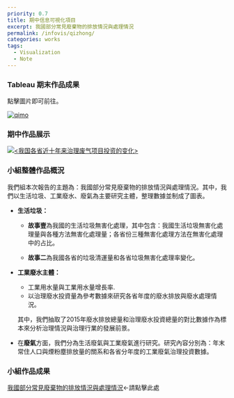 ```yaml
---
priority: 0.7
title: 期中信息可視化項目
excerpt: 我國部分常見廢棄物的排放情況與處理情況
permalink: /infovis/qizhong/
categories: works
tags:
  - Visualization
  - Note
---
```



### Tableau 期末作品成果
點擊圖片即可前往。

[![qimo](http://image.135editor.com/files/users/126/1261920/201801/pSSNGbrA_mXpX.png)](https://kayuiii.github.io/infovis/hotpot/)

### 期中作品展示
<div class='tableauPlaceholder' id='viz1515314098609' style='position: relative'>
<noscript>
  <a href='#'>
    <img alt='&lt;我国各省近十年来治理废气项目投资的变化&gt;'src='https:&#47;&#47;public.tableau.com&#47;static&#47;images&#47;_1&#47;_18382&#47;1_1&#47;1_rss.png' style='border: none' />
  </a>
</noscript>
<object class='tableauViz'  style='display:none;'>
  <param name='host_url' value='https%3A%2F%2Fpublic.tableau.com%2F' />
  <param name='embed_code_version' value='3' />
  <param name='site_root' value='' />
  <param name='name' value='_18382&#47;1_1' />
  <param name='tabs' value='no' />
  <param name='toolbar' value='yes' />
  <param name='static_image' value='https:&#47;&#47;public.tableau.com&#47;static&#47;images&#47;_1&#47;_18382&#47;1_1&#47;1.png' />
  <param name='animate_transition' value='yes' />
  <param name='display_static_image' value='yes' />
  <param name='display_spinner' value='yes' />
  <param name='display_overlay' value='yes' />
  <param name='display_count' value='yes' />
  <param name='filter' value='publish=yes' />
</object>
</div>
<script type='text/javascript'>
  var divElement = document.getElementById('viz1515314098609');
  var vizElement = divElement.getElementsByTagName('object')[0];
  vizElement.style.width='1016px';vizElement.style.height='991px';
  var scriptElement = document.createElement('script');
  scriptElement.src = 'https://public.tableau.com/javascripts/api/viz_v1.js';
  vizElement.parentNode.insertBefore(scriptElement, vizElement);
</script>

### 小組整體作品概況

我們組本次報告的主題為：我國部分常見廢棄物的排放情況與處理情況。其中，我們以生活垃圾、工業廢水、廢氣為主要研究主體，整理數據並制成了圖表。

- **生活垃圾：**

   - **故事壹**為我國的生活垃圾無害化處理，其中包含：我國生活垃圾無害化處理量與各種方法無害化處理量；各省份三種無害化處理方法在無害化處理中的占比。

   - **故事二**為我國各省的垃圾清運量和各省垃圾無害化處理率變化。

 
- **工業廢水主體：**

   - 工業用水量與工業用水量增長率.
   - 以治理廢水投資量為參考數據來研究各省年度的廢水排放與廢水處理情況。
   
   其中，我們抽取了2015年廢水排放總量和治理廢水投資總量的對比數據作為標本來分析治理情況與治理行業的發展前景。

 
- 在**廢氣**方面，我們分為生活廢氣與工業廢氣進行研究。研究內容分別為：年末常住人口與煙粉塵排放量的關系和各省分年度的工業廢氣治理投資數據。

### 小組作品成果

[我國部分常見廢棄物的排放情況與處理情況](https://yejiejie.github.io/the-middle-project/index.html)←請點擊此處
